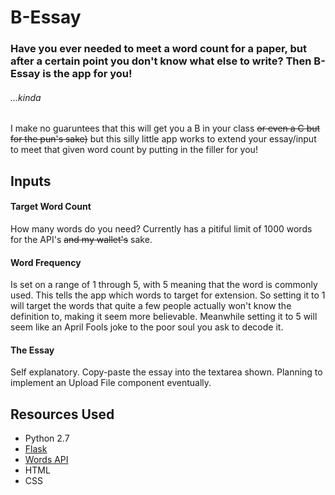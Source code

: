 # B-Essay

### Have you ever needed to meet a word count for a paper, but after a certain point you don't know what else to write? Then B-Essay is the app for you!
###### ...kinda

I make no guaruntees that this will get you a B in your class ~~or even a C but for the pun's sake)~~ but this silly little app works to extend your essay/input to meet that given word count by putting in the filler for you!


## Inputs

#### Target Word Count

How many words do you need? Currently has a pitiful limit of 1000 words for the API's ~~and my wallet's~~ sake.

#### Word Frequency

Is set on a range of 1 through 5, with 5 meaning that the word is commonly used. This tells the app which words to target for extension. So setting it to 1 will target the words that quite a few people actually won't know the definition to, making it seem more believable. Meanwhile setting it to 5 will seem like an April Fools joke to the poor soul you ask to decode it.

#### The Essay

Self explanatory. Copy-paste the essay into the textarea shown. Planning to implement an Upload File component eventually.


## Resources Used

- Python 2.7
- [Flask](http://flask.pocoo.org/)
- [Words API](https://www.wordsapi.com/)
- HTML
- CSS
